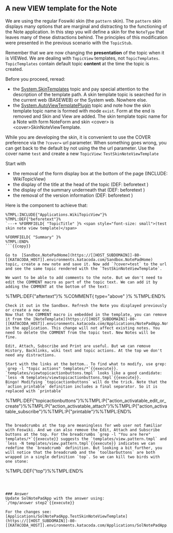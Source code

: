 <!-- Scenario text goes here -->
## A new VIEW template for the Note
We are using the regular Foswiki skin (the `pattern` skin). The `pattern` skin displays many options that are marginal and distracting to the functioning of the Note application. In this step you will define a skin for the `NoteType` that leaves many of these distractions behind. The principles of this modification were presented in the previous scenario with the `TopicStub`.

Remember that we are now changing the **presentation** of the topic when it is VIEWed. We are dealing with `TopicView` templates, not `TopicTemplates`. `TopicTemplates` contain default topic **content** at the time the topic is created. 

Before you proceed, reread:
*  the [System.SkinTemplates](https://[[HOST_SUBDOMAIN]]-80-[[KATACODA_HOST]].environments.katacoda.com/System.SkinTemplates) topic and pay special attention to the description of the template path. A skin template topic is searched for in the current web (BASEWEB) or the System web. Nowhere else.
* the [System.AutoViewTemplatePlugin](https://[[HOST_SUBDOMAIN]]-80-[[KATACODA_HOST]].environments.katacoda.com/System.AutoViewTemplatePlugin) topic and note how the skin template topic name is formed with mode `exist`. Form at the end is removed and Skin and View are added. The skin template topic name for a Note with form NoteForm and skin &lt;cover> is &lt;cover>SkinNoteViewTemplate.

While you are developing the skin, it is convenient to use the COVER preference via the `?cover=` url parameter. When something goes wrong, you can get back to the default by not using the the url parameter. Use the cover name `test` and create a new `TopicView`:  `TestSkinNoteViewTemplate`

Start with 
* the removal of the form display box at the bottom of the page (INCLUDE: WikiTopicView)
* the display of the title at the head of the topic (DEF: beforetext )
* the display of the summary underneath that (DEF: beforetext )
* the removal of the version information (DEF: beforetext )

Here is the component to achieve that:
```
%TMPL:INCLUDE{"Applications.WikiTopicView"}%
%TMPL:DEF{"beforetext"}%
`---+ %FORMFIELD{ "TopicTitle" }% <span style="font-size: small">(test skin note view template)</span>

%FORMFIELD{ "Summary" }%
%TMPL:END%
```{{copy}}

Go to  [Sandbox.NotePadHome](https://[[HOST_SUBDOMAIN]]-80-[[KATACODA_HOST]].environments.katacoda.com/Sandbox.NotePadHome) topic, create a new note and save it. Now add `?cover=test` to the url and see the same topic rendered with the `TestSkinNoteViewTemplate`.

We want to be able to add comments to the note. But we don't need to edit the COMMENT macro as part of the topic text. We can add it by adding the COMMENT at the bottom of the text:
```
%TMPL:DEF{"aftertext"}%
%COMMENT{ type="above" }%
%TMPL:END%
```{{copy}}
Check it out in the Sandbox. Refresh the Note you displayed previously or create a new one. 
Now that the COMMENT macro is embedded in the template, you can remove it from the [NoteTemplate](https://[[HOST_SUBDOMAIN]]-80-[[KATACODA_HOST]].environments.katacoda.com/Applications/NotePadApp.NoteTemplate) in the application. This change will not affect existing notes. You need to delete the COMMENT from the topic text. New Notes will be fine.

Edit, Attach, Subscribe and Print are useful. But we can remove History, Backlinks, wiki text and topic actions. At the top we don't need any distractions. 

Start with the links at the bottom.. To find what to modify, use grep:
`grep -l "topic actions" templates/*`{{execute}}.
`templates/viewtopicactionbuttons.tmpl` looks like a good candidate:
`less -N templates/viewtopicactionbuttons.tmpl`{{execute}}.
Bingo! Modifying `topicactionbuttons` will do the trick. Note that the `action_printable` definition includes a final separator. So it is replaced with `printable`
```
%TMPL:DEF{"topicactionbuttons"}%%TMPL:P{"action_activatable_edit_or_create"}%%TMPL:P{"action_activatable_attach"}%%TMPL:P{"action_activatable_subscribe"}%%TMPL:P{"printable"}%%TMPL:END%
```{{copy}}

The breadcrumbs at the top are meaningless for web user not familiar with Foswiki. And we can also remove the Edit, Attach and Subscribe buttons at the top. For the breadcrumbs `grep -l "You are here" templates/*`{{execute}} suggests the `templates/view.pattern.tmpl` and `less -N templates/view.pattern.tmpl`{{execute}} indicates we can redefine the `breadcrumb` definition. But looking a bit further, you will notice that the breadcrumb and the `toolbarbuttons` are both wrapped in a single definition `top`. So we can kill two birds with one stone:

```
%TMPL:DEF{"top"}%%TMPL:END%
```{{copy}}



### Answer
Update SolNotePadApp with the answer using:
`/tmp/answer step2`{{execute}}

For the changes see: [Applications/SolNotePadApp.TestSkinNoteViewTemplate](https://[[HOST_SUBDOMAIN]]-80-[[KATACODA_HOST]].environments.katacoda.com/Applications/SolNotePadApp.TestSkinNoteViewTemplate)





